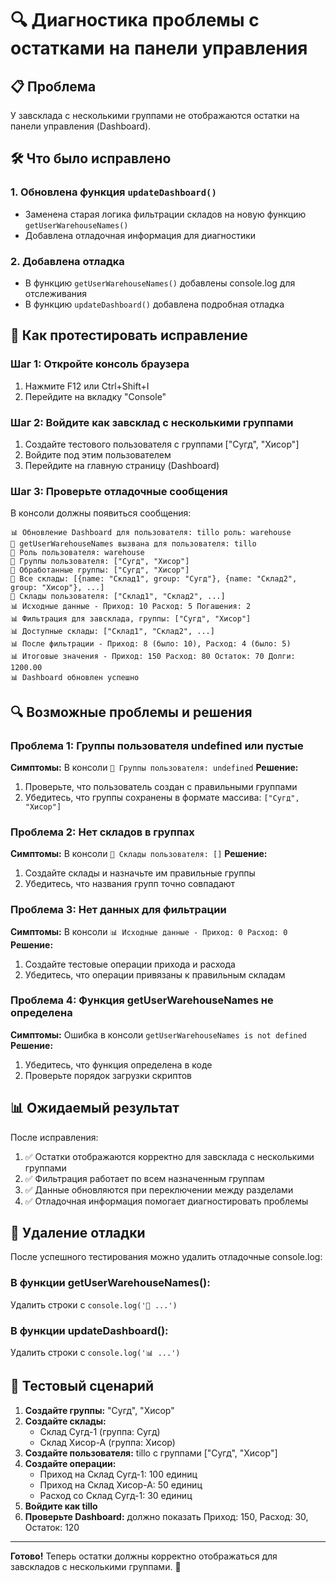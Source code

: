 # 🔍 Диагностика проблемы с остатками на панели управления

## 📋 Проблема
У завсклада с несколькими группами не отображаются остатки на панели управления (Dashboard).

## 🛠️ Что было исправлено

### 1. Обновлена функция `updateDashboard()`
- Заменена старая логика фильтрации складов на новую функцию `getUserWarehouseNames()`
- Добавлена отладочная информация для диагностики

### 2. Добавлена отладка
- В функцию `getUserWarehouseNames()` добавлены console.log для отслеживания
- В функцию `updateDashboard()` добавлена подробная отладка

## 🧪 Как протестировать исправление

### Шаг 1: Откройте консоль браузера
1. Нажмите F12 или Ctrl+Shift+I
2. Перейдите на вкладку "Console"

### Шаг 2: Войдите как завсклад с несколькими группами
1. Создайте тестового пользователя с группами ["Сугд", "Хисор"]
2. Войдите под этим пользователем
3. Перейдите на главную страницу (Dashboard)

### Шаг 3: Проверьте отладочные сообщения
В консоли должны появиться сообщения:

```
📊 Обновление Dashboard для пользователя: tillo роль: warehouse
🏪 getUserWarehouseNames вызвана для пользователя: tillo
🏪 Роль пользователя: warehouse
🏪 Группы пользователя: ["Сугд", "Хисор"]
🏪 Обработанные группы: ["Сугд", "Хисор"]
🏪 Все склады: [{name: "Склад1", group: "Сугд"}, {name: "Склад2", group: "Хисор"}, ...]
🏪 Склады пользователя: ["Склад1", "Склад2", ...]
📊 Исходные данные - Приход: 10 Расход: 5 Погашения: 2
📊 Фильтрация для завсклада, группы: ["Сугд", "Хисор"]
📊 Доступные склады: ["Склад1", "Склад2", ...]
📊 После фильтрации - Приход: 8 (было: 10), Расход: 4 (было: 5)
📊 Итоговые значения - Приход: 150 Расход: 80 Остаток: 70 Долги: 1200.00
📊 Dashboard обновлен успешно
```

## 🔍 Возможные проблемы и решения

### Проблема 1: Группы пользователя undefined или пустые
**Симптомы:** В консоли `🏪 Группы пользователя: undefined`
**Решение:** 
1. Проверьте, что пользователь создан с правильными группами
2. Убедитесь, что группы сохранены в формате массива: `["Сугд", "Хисор"]`

### Проблема 2: Нет складов в группах
**Симптомы:** В консоли `🏪 Склады пользователя: []`
**Решение:**
1. Создайте склады и назначьте им правильные группы
2. Убедитесь, что названия групп точно совпадают

### Проблема 3: Нет данных для фильтрации
**Симптомы:** В консоли `📊 Исходные данные - Приход: 0 Расход: 0`
**Решение:**
1. Создайте тестовые операции прихода и расхода
2. Убедитесь, что операции привязаны к правильным складам

### Проблема 4: Функция getUserWarehouseNames не определена
**Симптомы:** Ошибка в консоли `getUserWarehouseNames is not defined`
**Решение:**
1. Убедитесь, что функция определена в коде
2. Проверьте порядок загрузки скриптов

## 📊 Ожидаемый результат

После исправления:
1. ✅ Остатки отображаются корректно для завсклада с несколькими группами
2. ✅ Фильтрация работает по всем назначенным группам
3. ✅ Данные обновляются при переключении между разделами
4. ✅ Отладочная информация помогает диагностировать проблемы

## 🧹 Удаление отладки

После успешного тестирования можно удалить отладочные console.log:

### В функции getUserWarehouseNames():
Удалить строки с `console.log('🏪 ...')`

### В функции updateDashboard():
Удалить строки с `console.log('📊 ...')`

## 🔄 Тестовый сценарий

1. **Создайте группы:** "Сугд", "Хисор"
2. **Создайте склады:**
   - Склад Сугд-1 (группа: Сугд)
   - Склад Хисор-А (группа: Хисор)
3. **Создайте пользователя:** tillo с группами ["Сугд", "Хисор"]
4. **Создайте операции:**
   - Приход на Склад Сугд-1: 100 единиц
   - Приход на Склад Хисор-А: 50 единиц
   - Расход со Склад Сугд-1: 30 единиц
5. **Войдите как tillo**
6. **Проверьте Dashboard:** должно показать Приход: 150, Расход: 30, Остаток: 120

---

**Готово!** Теперь остатки должны корректно отображаться для завскладов с несколькими группами. 🎉